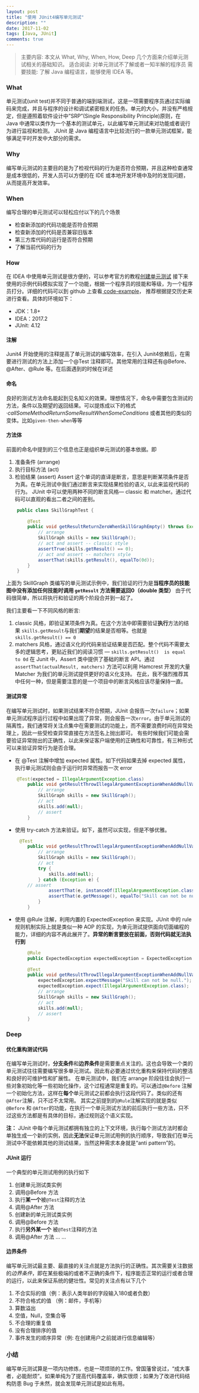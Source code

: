 ```yaml
---
layout: post
title: "使用 JUnit4编写单元测试"
description: ""
date: 2017-11-02
tags: [Java, JUnit]
comments: true
---
```



> 主要内容: 本文从 What, Why, When, How, Deep 几个方面来介绍单元测试相关的基础知识。
> 适合阅读: 对单元测试不了解或者一知半解的程序员
> 需要技能: 了解 Java 编程语言，能够使用 IDEA 等。

### What

单元测试(unit test)并不同于普通的端到端测试，这是一项需要程序员通过实际编码来完成，并且与程序的设计和调试紧密相关的任务。单元的大小，并没有严格规定，但是遵照着软件设计中”SRP”(Single Responsibility Principle)原则，在 Java 中通常以类作为一个基本的测试单元，以此编写单元测试来对功能或者说行为进行监视和检测。
JUnit 是 Java 编程语言中比较流行的一款单元测试框架，能够满足平时开发中大部分的需求。

### Why

编写单元测试的主要目的是为了检视代码的行为是否符合预期，并且这种检查通常是成本很低的，开发人员可以方便的在 IDE 或本地开发环境中及时的发现问题，从而提高开发效率。

### When

编写合理的单元测试可以轻松应付以下的几个场景
- 检查新添加的代码功能是否符合预期
- 检查新添加的代码是否兼容旧版本
- 第三方库代码的运行是否符合预期
- 了解当前代码的行为

### How

在 IDEA 中使用单元测试是很方便的，可以参考官方的教程[创建单元测试](https://www.jetbrains.com/help/idea/creating-tests.html)
接下来使用的示例代码模拟实现了一个功能，根据一个程序员的技能和等级，为一个程序员打分。详细的代码可以到 github 上查看[ code-example](https://github.com/michalyao/junit4-code-example)， 推荐根据提交历史来进行查看。具体的环境如下：
- JDK：1.8+
- IDEA：2017.2
- JUnit: 4.12

#### 注解

Junit4 开始使用的注释提高了单元测试的编写效率，在引入 Junit4依赖后，在需要进行测试的方法上添加一个@Test 注释即可。其他常用的注释还有@Before、@After、@Rule 等。在后面遇到的时候在详述

#### 命名

良好的测试方法命名能起到见名知义的效果。理想情况下，命名中需要包含测试的方法，条件以及期望的返回结果。可以提炼成以下的格式
·*callSomeMethodReturnSomeResultWhenSomeConditions*
或者其他的类似的变体。比如`given-then-when`等等

#### 方法体

前面的命名中提到的三个信息也正是组织单元测试的基本依据。即
1. 准备条件 (arrange)
2. 执行目标方法 (act)
3. 检验结果 (assert)
Assert 这个单词的直译是断言，意思是判断某项条件是否为真。在单元测试中我们通过断言来实现结果检验的语义, 以此来监视代码的行为。
JUnit 中可以使用两种不同的断言风格— classic 和 matcher。通过代码可以直观的看出二者之间的差别。
``` java
	public class SkillGraphTest {
	
	    @Test
	    public void getResultReturnZeroWhenSkillGraphEmpty() throws Exception {
	        // arrange
	        SkillGraph skills = new SkillGraph();
	        // act and assert -- classic style
	        assertTrue(skills.getResult() == 0);
	        // act and assert -- matchers style
	        assertThat(skills.getResult(), equalTo(0d));
	    }
	}
```
上面为 SkillGraph 类编写的单元测试示例中，我们验证的行为是**当程序员的技能图中没有添加任何技能时调用 `getResult` 方法需要返回0（double 类型）** 
由于代码很简单，所以将执行和验证的两个阶段合并到一起了。

我们主要看一下不同风格的断言:
1. classic 风格，即验证某项条件为真。在这个方法中即需要验证**执行**方法的结果 `skills.getResult`与我们**期望**的结果是否相等。也就是`skills.getResult() == 0 `
2.  matchers 风格，通过语义化的代码来验证结果是否匹配。整个代码不需要太多的逻辑思考，更贴近我们的阅读习惯 — `skills.getResult()  is equal to 0d`
在 Junit 中，Assert 类中提供了基础的断言 API。通过 `assertThat(actualResult, matchers)` 方法可以利用 Hamcrest 开发的大量 Matcher 为我们的单元测试提供更好的语义化支持。
在此，我不强烈推荐其中任何一种，但是需要注意的是一个项目中的断言风格应该尽量保持一直。

#### 测试异常

在编写单元测试时，如果测试结果不符合预期，JUnit 会报告一次`failure`；如果单元测试程序运行过程中如果出现了异常，则会报告一次`error`。由于单元测试的隔离性，我们通常将关注点集中在需要测试的功能上，而不需要浪费时间在异常处理上，因此一些受检查异常直接在方法签名上抛出即可。
有些时候我们可能会需要验证异常抛出的正确性，以此来保证客户端使用的正确性和可靠性，有三种形式可以来验证异常行为是否合理。
* 在 @Test 注解中增加 expected 属性。如下代码如果去掉 expected 属性，执行单元测试则会由于运行时异常而报告一次 error
``` java
	@Test(expected = IllegalArgumentException.class)
	    public void getResultThrowIllegalArgumentExceptionWhenAddNullValue() throws Exception {
	        // arrange
	        SkillGraph skills = new SkillGraph();
	        // act
	        skills.add(null);
	        // assert
	    }
```
* 使用 try-catch 方法来验证。如下，虽然可以实现，但是不够优雅。
``` java
	 @Test
	    public void getResultThrowIllegalArgumentExceptionWhenAddNullValue() throws Exception {
	        // arrange
	        SkillGraph skills = new SkillGraph();
	        // act
	        try {
	            skills.add(null);
	        } catch (Exception e) {
		// assert
	            assertThat(e, instanceOf(IllegalArgumentException.class));
	            assertThat(e.getMessage(), equalTo("Skill can not be null."));
	        }
	    }
```
* 使用 @Rule 注解，利用内置的 ExpectedException 来实现。JUnit 中的 rule 规则机制实际上就是类似一种 AOP 的实现，为单元测试提供面向切面编程的能力，详细的内容不再此展开了。**异常的断言要放在前面，否则代码就无法执行到**
``` java
	    @Rule
	    public ExpectedException expectedException = ExpectedException.none();
	
	    @Test
	    public void getResultThrowIllegalArgumentExceptionWhenAddNullValue() throws Exception {
	        expectedException.expectMessage("Skill can not be null.");
	        expectedException.expect(IllegalArgumentException.class);
	        // arrange
	        SkillGraph skills = new SkillGraph();
	        // act
	        skills.add(null);
	        // assert
	    }
```

### Deep

#### 优化重构测试代码
在编写单元测试时，**分支条件**和**边界条件**是需要重点关注的。这也会导致一个类的单元测试往往需要编写很多单元测试。因此有必要通过优化重构来保持代码的整洁和良好的可维护性和扩展性。
在单元测试中，我们在 arrange 阶段往往会执行一些对象初始化等一些初始化操作，这个过程通常是重复的。可以通过`@Before` 注解一个初始化方法，这样在**每个**单元测试之前都会执行这段代码了。类似的还有`@After`注解，只不过不太常用。
其实之前提到的`@Rule`注解实现的就是类似`@Before` 和 `@After`的功能，在执行一个单元测试方法的前后执行一些方法，只不过这些方法都是有具体的目标，通过规则这个语义实现。

**注：** JUnit 中每个单元测试都拥有独立的上下文环境，执行每个测试方法时都会单独生成一个新的实例，因此**无法**保证单元测试用例的执行顺序，导致我们在单元测试中不能依赖其他的测试结果，当然这种需求本身就是“anti pattern”的。

#### JUnit 运行

一个典型的单元测试用例的执行如下
1. 创建单元测试类实例
2. 调用@Before 方法
3. 执行**某一个**被`@Test`注释的方法
4. 调用@After 方法
5. 创建新的单元测试类实例
6. 调用@Before 方法
7. 执行**另外某一个** 被`@Test`注释的方法
8. 调用@After 方法
… …

#### 边界条件

编写单元测试最主要、最直接的关注点就是方法执行的正确性。其次需要关注数据的*边界条件*，即在某些极端的或者不正确的条件下，程序能否正常的运行或者合理的运行，以此来保证系统的健壮性。常见的关注点有以下几个
1. 不合实际的值（例：表示人类年龄的字段输入180或者负数）
2. 不符合格式的值 （例：邮件，手机等）
3. 算数溢出
4. 空值，Null，空集合等
5. 不合理的重复值
6. 没有合理排序的值
7. 事件发生的顺序异常（例: 在创建用户之前就进行信息编辑等）

### 小结
编写单元测试算是一项内功修炼，也是一项烦琐的工作。曾国藩曾说过，“成大事者，必能耐烦”。如果单纯为了提高代码覆盖率，确实很烦；如果为了改进代码结构防患 Bug 于未然，就会发现单元测试是如此有用。